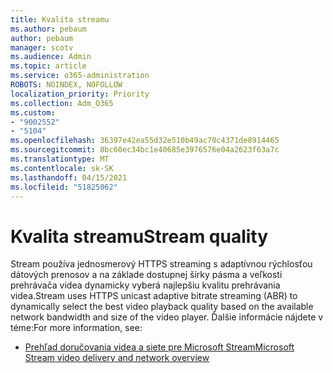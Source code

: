 ```yaml
---
title: Kvalita streamu
ms.author: pebaum
author: pebaum
manager: scotv
ms.audience: Admin
ms.topic: article
ms.service: o365-administration
ROBOTS: NOINDEX, NOFOLLOW
localization_priority: Priority
ms.collection: Adm_O365
ms.custom:
- "9002552"
- "5104"
ms.openlocfilehash: 36397e42ea55d32e510b49ac70c4371de8914465
ms.sourcegitcommit: 8bc60ec34bc1e40685e3976576e04a2623f63a7c
ms.translationtype: MT
ms.contentlocale: sk-SK
ms.lasthandoff: 04/15/2021
ms.locfileid: "51825062"
---
```

# <a name="stream-quality"></a><span data-ttu-id="2e7c1-102">Kvalita streamu</span><span class="sxs-lookup"><span data-stu-id="2e7c1-102">Stream quality</span></span>

<span data-ttu-id="2e7c1-103">Stream používa jednosmerový HTTPS streaming s adaptívnou rýchlosťou dátových prenosov a na základe dostupnej šírky pásma a veľkosti prehrávača videa dynamicky vyberá najlepšiu kvalitu prehrávania videa.</span><span class="sxs-lookup"><span data-stu-id="2e7c1-103">Stream uses HTTPS unicast adaptive bitrate streaming (ABR) to dynamically select the best video playback quality based on the available network bandwidth and size of the video player.</span></span> <span data-ttu-id="2e7c1-104">Ďalšie informácie nájdete v téme:</span><span class="sxs-lookup"><span data-stu-id="2e7c1-104">For more information, see:</span></span>

- [<span data-ttu-id="2e7c1-105">Prehľad doručovania videa a siete pre Microsoft Stream</span><span class="sxs-lookup"><span data-stu-id="2e7c1-105">Microsoft Stream video delivery and network overview</span></span>](https://docs.microsoft.com/stream/network-overview)
